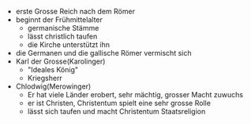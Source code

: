 - erste Grosse Reich nach dem Römer
- beginnt der Frühmittelalter
	- germanische Stämme
	- lässt christlich taufen
	- die Kirche unterstützt ihn
- die Germanen und die gallische Römer vermischt sich
- Karl der Grosse(Karolinger)
	- "Ideales König"
	- Kriegsherr
- Chlodwig(Merowinger)
	- Er hat viele Länder erobert, sehr mächtig, grosser Macht zuwuchs
	- er ist Christen, Christentum spielt eine sehr grosse Rolle
	- lässt sich taufen und macht Christentum Staatsreligion